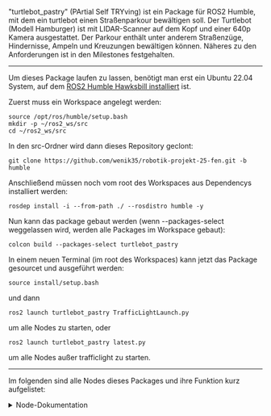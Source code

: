 "turtlebot_pastry" (PArtial Self TRYving) ist ein Package für ROS2 Humble, mit dem ein turtlebot einen Straßenparkour bewältigen soll. Der Turtlebot (Modell Hamburger) ist mit LIDAR-Scanner auf dem Kopf und einer 640p Kamera ausgestattet. Der Parkour enthält unter anderem Straßenzüge, Hindernisse, Ampeln und Kreuzungen bewältigen können. Näheres zu den Anforderungen ist in den Milestones festgehalten.

---

Um dieses Package laufen zu lassen, benötigt man erst ein Ubuntu 22.04 System, auf dem [ROS2 Humble Hawksbill installiert]("https://docs.ros.org/en/humble/Installation.html") ist.

Zuerst muss ein Workspace angelegt werden:
```
source /opt/ros/humble/setup.bash
mkdir -p ~/ros2_ws/src
cd ~/ros2_ws/src
```

In den src-Ordner wird dann dieses Repository geclont:
```
git clone https://github.com/wenik35/robotik-projekt-25-fen.git -b humble
```

Anschließend müssen noch vom root des Workspaces aus Dependencys installiert werden:
```
rosdep install -i --from-path ./ --rosdistro humble -y
```

Nun kann das package gebaut werden (wenn --packages-select weggelassen wird, werden alle Packages im Workspace gebaut):
```
colcon build --packages-select turtlebot_pastry
```

In einem neuen Terminal (im root des Workspaces) kann jetzt das Package gesourcet und ausgeführt werden:
```
source install/setup.bash
```
und dann
```
ros2 launch turtlebot_pastry TrafficLightLaunch.py
```
um alle Nodes zu starten, oder
```
ros2 launch turtlebot_pastry latest.py
```
um alle Nodes außer trafficlight zu starten.

---

Im folgenden sind alle Nodes dieses Packages und ihre Funktion kurz aufgelistet:

<details>
<summary>Node-Dokumentation</summary>
<h2>stateMachine</h2>
Master-Node, die die Daten aller anderen Nodes managet und Fahrbefehle an den Roboter weiterleitet.
<h4>Publisher</h4>

* status: Gibt State-Updates als String aus
* cmd_vel: Fahrbefehle für den Roboter

<h4>Parameter</h4>

* force_stop: Verhindert, dass der Roboter fährt


<h2>detectObstacle</h2>
Nutzt den Laserscanner, um Hindernisse vor dem Roboter zu erkennen.
<h4>Publisher</h4>

- obstacle_in_path: Gibt einen entsprechenden Boolean aus, wenn ein Hindernis auftaucht oder entfernt wird

<h4>Parameter</h4>

- detection_distance: Distanz, ab der ein Objekt erkannt werden soll


<h2>followPath</h2>
Nutzt die Kamera, um in einer Spur zu fahren. Orientiert sich dabei an der rechten Begrenzungslinie.
<h4>Publisher</h4>

- follow_path_cmd: Fahrbefehle zur Vorwärtsbewegung innerhalb der Fahrbahn
<h4>Parameter</h4>

        self.declare_parameter('max_line_offset', 300)
        self.declare_parameter('steering_quotient', 10)
        self.declare_parameter('line_expected_at', 550)
        self.declare_parameter('speed_drive', 0.15)
        self.declare_parameter('canny_high', 600)
        self.declare_parameter('canny_low', 150)

- max_line_offset: Maximale Distanz in Pixeln, die die erkannte Linie von ihrer erwarteten Position abweichen darf.
- steering_quotient: Kleinere Werte lassen den Roboter schneller lenken.
- line_expected_at: Pixelindex, an dem die Linie erwartet wird.
- speed_drive: Geschwindigkeit, mit der der Roboter vorwärts fährt.
- canny_high: High-Parameter für den Canny-Algorithmus
- canny-low: Low-Parameter für den Canny-Algorithmus

## signRecognition
Nutzt die Kamera um Schilder zu erkennen
### Publisher

- sign_seen: Gibt erkanntest Schild als Integerwert zurück
  - 0: Parkplatz
  - 1: Geradeaus fahren
  - 2: Links abbiegen
  - 3: Rechts abbiegen
  - 4: Zebrastreifen

### Parameter

- lower_bound: Untergrenze Blauton in HSV
- upper_bound: Obergrenze Blauton in HSV
- scalar: Skalierungsfaktor

</details>
